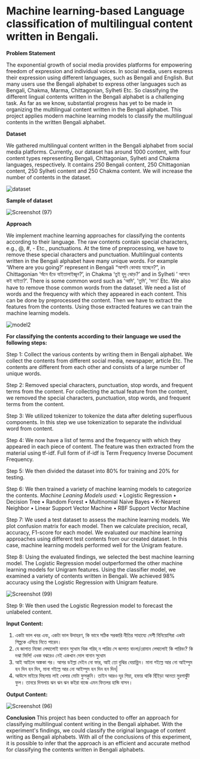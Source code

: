 # Machine learning-based Language classification of multilingual content written in Bengali.

**Problem Statement**

The exponential growth of social media provides platforms for empowering freedom of expression and individual voices. In social media, users express their expression using different languages, such as Bengali and English. But many users use the Bengali alphabet to express other languages such as Bengali, Chakma, Marma, Chittagonian, Sylheti Etc. So classifying the different lingual contents written in the Bengali alphabet is a challenging task. As far as we know, substantial progress has yet to be made in organizing the multilingual content written in the Bengali alphabet. This project applies modern machine learning models to classify the multilingual contents in the written Bengali alphabet.   


**Dataset**

We gathered multilingual content written in the Bengali alphabet from social media platforms.  Currently, our dataset has around 1000 content, with four content types representing Bengali, Chittagonian, Sylheti and Chakma languages, respectively. It contains 250 Bengali content, 250 Chittagonian content, 250 Sylheti content and 250 Chakma content. We will increase the number of contents in the dataset. 

![dataset](https://user-images.githubusercontent.com/116121494/213540770-77fb9142-d444-41e6-bf10-aa4fc87468ac.png)


**Sample of dataset**

![Screenshot (97)](https://user-images.githubusercontent.com/116121494/213538914-55bc6dab-1612-4703-abe3-a568e1e035f5.png)

**Approach**

We implement machine learning approaches for classifying the contents according to their language. The raw contents contain special characters, e.g., @, #, - Etc., punctuations. At the time of preprocessing, we have to remove these special characters and punctuation. Multilingual contents written in the Bengali alphabet have many unique words. For example ‘Where are you going?’ represent  in Bengali “আপনি কোথায় যাচ্ছেন?”, in Chittagonian ‘অঁনে হঁডে যাইতালাইজ্ঞুন?’, in Chakma ‘তুই হুদু ঝোড়?’ and in Sylheti ’ আপনে কই যাইতা?’. There is some common word such as 'আমি', 'তুমি', 'ভাত' Etc. We also have to remove those common words from the dataset. We need a list of words and the frequency with which they appeared in each content. This can be done by preprocessed the content. Then we have to extract the features from the contents. Using those extracted features we can train the machine learning models. 


![model2](https://user-images.githubusercontent.com/116121494/213540081-bcec5d82-f6ff-4aa1-ab65-4065d9484529.png)


**For classifying the contents according to their language we used the following steps:**

Step 1: Collect the various contents by writing them in Bengali alphabet. We collect the contents from different social media, newspaper, article Etc. The contents are different from each other and consists of a large number of unique words.

Step 2: Removed special characters, punctuation, stop words, and frequent terms from the content. For collecting the actual feature from the content, we removed the special characters, punctuation, stop words, and frequent terms from the content. 

Step 3: We utilized tokenizer to tokenize the data after deleting superfluous components. In this step we use tokenization to separate the individual word from content.

Step 4: We now have a list of terms and the frequency with which they appeared in each piece of content. The feature was then extracted from the material using tf-idf. Full form of if-idf is Term Frequency Inverse Document Frequency. 

Step 5: We then divided the dataset into 80% for training and 20% for testing. 

Step 6: We then trained a variety of machine learning models to categorize the contents. 
*Machine Leaning Models used:*
•	Logistic Regression
•	Decision Tree
•	Random Forest
•	Multinomial Naive Bayes
•	K-Nearest Neighbor
•	Linear Support Vector Machine
•	RBF Support Vector Machine

Step 7: We used a test dataset to assess the machine learning models. We plot confusion matrix for each model. Then we calculate precision, recall, accuracy, F1-score for each model. We evaluated our machine learning approaches using different test contents from our created dataset. In this case, machine learning models performed well for the Unigram feature. 

Step 8: Using the evaluated findings, we selected the best machine learning model. The Logistic Regression model outperformed the other machine learning models for Unigram features. Using the classifier model, we examined a variety of contents written in Bengali. We achieved 98% accuracy using the Logistic Regression with Unigram feature.

![Screenshot (99)](https://user-images.githubusercontent.com/116121494/213541212-b4625ddf-8134-42db-839d-601b10891057.png)


Step 9: We then used the Logistic Regression model to forecast the unlabeled content.

**Input Content:**

1. একটা ভাল খবর এবং, একটা ভাল উদাহরণ, কি ভাবে সঠিক সরকারি নীতির সাহায্যে দেশী বিনিয়োগিরা একটা শিল্পকে এগিয়ে নিতে পারেন। 
2. যে জাগাত নিজো লেঘালোই বানান সুধোম থিক গরিহ্ ন পারিয় সে জাগাত বাংলা/রোমান লেঘালোই কি পারিবং? কি দঝা ভিলি! এধক বঝরেও নেই একখান দোল বানান সুধোম
3. আই আইলে অঙ্ককা গর। আগর ডইল্লা দেইন নো ফার, আই তো বুঝির বেয়াগ্গিন। মানা গইল্লে আর নো আইস্সুম হন দিন হন দিন, মানা গইল্লে আর নো আইস্সুম হন দিন হন দিন| 
4. আউসে মাইরে দিছলায় লাই খেলার মোটা ফুসকুনি। তাইন আরও দূর গিয়া, হফার থাকি ছিঁইড়া আনতা মুরগাঝুঁট ফুল। তানরে দিসলায় ঝন ঝন ঝন কইরা বাজে এমন ফিতলর হান্ডি বাসন। 

**Output Content:**

![Screenshot (96)](https://user-images.githubusercontent.com/116121494/213541830-267f9c5e-4c2c-462f-9096-b69fde5470d9.png)



**Conclusion**
This project has been conducted to offer an approach for classifying multilingual content writing in the Bengali alphabet. With the experiment's findings, we could classify the original language of content writing as Bengali alphabets. With all of the conclusions of this experiment, it is possible to infer that the approach is an efficient and accurate method for classifying the contents written in Bengali alphabets. 

